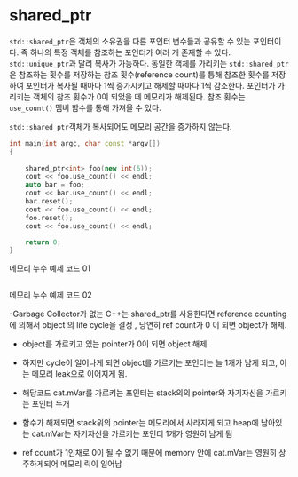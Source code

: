 
# shared_ptr

```std::shared_ptr```은 객체의 소유권을 다른 포인터 변수들과 공유할 수 있는 포인터이다. 즉 하나의 특정 객체를 참조하는 포인터가 여러 개 
존재할 수 있다. ```std::unique_ptr```과 달리 복사가 가능하다. 동일한 객체를 가리키는 ```std::shared_ptr```은 참조하는 횟수를 저장하는 참조 횟수(reference count)를 틍해 참조한 횟수를 저장하여 포인터가 복사될 때마다 1씩 증가시키고 해제할 때마다 1씩 감소한다. 포인터가 가리키는 객체의 참조 횟수가 0이 되었을 떼 메모리가 해제된다. 참조 횟수는 ```use_count()``` 멤버 함수를 통해 가져올 수 있다. 

```std::shared_ptr```객체가 복사되어도 메모리 공간을 증가하지 않는다. 

```C++
int main(int argc, char const *argv[])
{
	
	shared_ptr<int> foo(new int(6));
	cout << foo.use_count() << endl;
	auto bar = foo;
	cout << bar.use_count() << endl;
	bar.reset();
	cout << foo.use_count() << endl;
	foo.reset();
	cout << foo.use_count() << endl;

	return 0;
}
```

메모리 누수 예제 코드 01

```C++

```

메모리 누수 예제 코드 02


-Garbage Collector가 없는 C++는 shared_ptr를 사용한다면 reference counting에 의해서 object 의 life cycle을 결정 , 당연히 ref count가 0 이 되면 object가 해제.

- object를 가르키고 있는 pointer가 0이 되면 object 해제.

- 하지만 cycle이 일어나게 되면 object를 가르키는 포인터는 늘 1개가 남게 되고, 이는 메모리 leak으로 이어지게 됨. 

- 해당코드 cat.mVar를 가르키는 포인터는 stack의의 pointer와 자기자신을 가르키는 포인터 두개

- 함수가 해제되면 stack위의 pointer는 메모리에서 사라지게 되고 heap에 남아있는 cat.mVar는 자기자신을 가르키는 포인터 1개가 영원히 남게 됨

- ref count가 1인채로 0이 될 수 없기 때문에 memory 안에 cat.mVar는 영원히 상주하게되어 메모리 릭이 일어남
